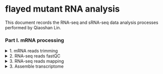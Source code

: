 # flayed mutant RNA analysis

This document records the RNA-seq and sRNA-seq data analysis processes performed by Qiaoshan Lin.

### Part I. mRNA processing

<details>
<summary>1. mRNA reads trimming</summary>

First, save adapters to trim in adapter.fa

> sbatch [scripts/mRNA_trimming/trim.sh](https://github.com/qslin/flayed_RNA_analysis/blob/master/scripts/mRNA_trimming/trim.sh)

</details>

<details>
<summary>2. RNA-seq reads fastQC</summary>

FastQC and multiQC were used to check and visualize the reads quality after trimming.

> sbatch [scripts/mRNA_fastqc/fastQC.sh](https://github.com/qslin/flayed_RNA_analysis/blob/master/scripts/mRNA_fastqc/fastQC.sh)

> sbatch [scripts/mRNA_fastqc/multiQC.sh](https://github.com/qslin/flayed_RNA_analysis/blob/master/scripts/mRNA_fastqc/multiQC.sh)

</details>

<details>
<summary>3. RNA-seq reads mapping</summary>

STAR was used to map reads to genome and to count reads on genes. A genome file in fasta format and an gene annotation file in gtf format are required for running the scripts.

> sbatch [scripts/mRNA_reads_mapping/index.sh](https://github.com/qslin/flayed_RNA_analysis/blob/master/scripts/mRNA_reads_mapping/index.sh)

> sbatch [scripts/mRNA_reads_mapping/align.sh](https://github.com/qslin/flayed_RNA_analysis/blob/master/scripts/mRNA_reads_mapping/align.sh)

To map reads onto any desired sequence, prepare the sequence in fasta format and use hisat2 to perform the mapping. For example, I prepared six pri-miR169 transcripts and mapped reads to them
.

> sbatch [scripts/pri-miR169/index.sh](https://github.com/qslin/flayed_RNA_analysis/blob/master/scripts/pri-miR169/index.sh)

> sbatch [scripts/pri-miR169/align.sh](https://github.com/qslin/flayed_RNA_analysis/blob/master/scripts/pri-miR169/align.sh)

</details>

<details>
<summary>3. Assemble transcriptome</summary>

Since I need to predict sRNA target sites that might be located on UTRs of genes, transcriptome was re-assembled even though CDS sequences were known. 

> sbatch [scripts/transcriptome_assembly/trinity.sh](https://github.com/qslin/flayed_RNA_analysis/blob/master/scripts/transcriptome_assembly/trinity.sh)

> sbatch [scripts/transcriptome_assembly/refine.sh](https://github.com/qslin/flayed_RNA_analysis/blob/master/scripts/transcriptome_assembly/refine.sh)

At this point, a rough CDS file was generated. However, I need transcripts instead of CDS. So another vsearch was done for all transcripts regardless of protein-coding ability.

> sbatch [scripts/transcriptome_assembly/cluster.sh](https://github.com/qslin/flayed_RNA_analysis/blob/master/scripts/transcriptome_assembly/cluster.sh)

Evaluate the transcriptome quality. 

> sbatch [scripts/transcriptome_assembly/evaluate.sh](https://github.com/qslin/flayed_RNA_analysis/blob/master/scripts/transcriptome_assembly/evaluate.sh)

Map transcripts to annotated genes. 

> sbatch [scripts/transcriptome_assembly/minimap2.sh](https://github.com/qslin/flayed_RNA_analysis/blob/master/scripts/transcriptome_assembly/minimap2.sh)

### Part II. sRNA processing

sRNAminer is a software developed by Xia Rui Lab. Please contact them by QQ group ID: 979930653 if you want to download the software. They may publish this software soon. --2022/01/31

<details>
<summary>1. sRNA reads trimming</summary>

First, predict adapters and remove them by sRNAminer

> sbatch [scripts/sRNA_trimming/trim.sh](https://github.com/qslin/flayed_RNA_analysis/blob/master/scripts/sRNA_trimming/trim.sh)

Then, exam the length of trimmed reads

> sbatch [scripts/sRNA_trimming/exam.sh](https://github.com/qslin/flayed_RNA_analysis/blob/master/scripts/sRNA_trimming/exam.sh) 

Some sequencing files are paired end sequencing, so the 2.trimmed files need to be reverse-complemented 

> sbatch [scripts/sRNA_trimming/reverse-complement.sh](https://github.com/qslin/flayed_RNA_analysis/blob/master/scripts/sRNA_trimming/reverse-complement.sh)

Finally, collapse the same reads and count number for each 

> sbatch [scripts/sRNA_trimming/collapse.sh](https://github.com/qslin/flayed_RNA_analysis/blob/master/scripts/sRNA_trimming/collapse.sh)

</details>


